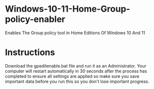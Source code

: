 # Windows-10-11-Home-Group-policy-enabler
Enables The Group policy tool in Home Editions Of Windows 10 And 11
# Instructions
Download the gpeditenable.bat file and run it as an Administrator. Your computer will restart automatically in 30 seconds after the process has completed to ensure all settings are applied so make sure you save important data before you run this so you don't lose important progress.
